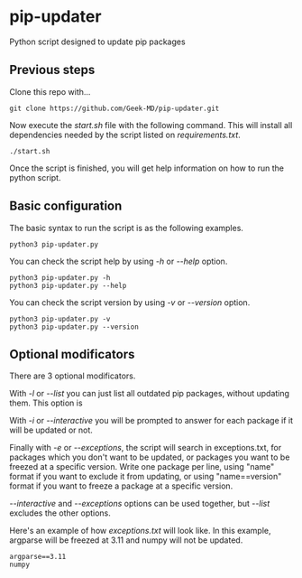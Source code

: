# pip-updater
Python script designed to update pip packages

## Previous steps

Clone this repo with...
  
```
git clone https://github.com/Geek-MD/pip-updater.git
```

Now execute the *start.sh* file with the following command. This will install all dependencies needed by the script
listed on *requirements.txt*.

```
./start.sh
```

Once the script is finished, you will get help information on how to run the python script.

## Basic configuration

The basic syntax to run the script is as the following examples.

```
python3 pip-updater.py
```

You can check the script help by using *-h* or *--help* option.

```
python3 pip-updater.py -h
python3 pip-updater.py --help
```

You can check the script version by using *-v* or *--version* option.

```
python3 pip-updater.py -v
python3 pip-updater.py --version
```

## Optional modificators

There are 3 optional modificators.

With *-l* or *--list* you can just list all outdated pip packages, without updating them. This option is 

With *-i* or *--interactive* you will be prompted to answer for each package if it will be updated or not.

Finally with *-e* or *--exceptions*, the script will search in exceptions.txt, for packages which you don't want to be updated, or packages you want to be freezed at a specific version. Write one package per line, using "name" format if you want to exclude it from updating, or using "name==version" format if you want to freeze a package at a specific version.

*--interactive* and *--exceptions* options can be used together, but *--list* excludes the other options.

Here's an example of how *exceptions.txt* will look like. In this example, argparse will be freezed at 3.11 and numpy will not be updated.

```
argparse==3.11
numpy
```
